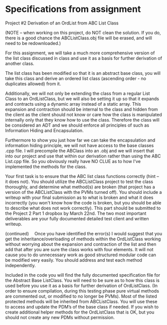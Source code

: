 
# Specifications from assignment

Project #2	 	Derivation of an OrdList from ABC List Class

(NOTE – when working on this project, do NOT clean the solution.  If you do, there is a good chance the ABCListClass.obj file will be erased, and will need to be redownloaded.)

For this assignment, we will take a much more comprehensive version of the list class discussed in class and use it as a basis for further derivation of another class.

The list class has been modified so that it is an abstract base class, you will take this class and derive an ordered list class (ascending order - no duplicates allowed) from it. 

Additionally, we will not only be extending the class from a regular List Class to an OrdListClass, but we will also be setting it up so that it expands and contracts using a dynamic array instead of a static array.  This expansion and contraction should be internal to the class and hidden from the client as the client should not know or care how the class is manipulated internally only that they know how to use the class. Therefore the class will be considered an ADT and we should enforce all principles of such as Information Hiding and Encapsulation.

Furthermore to show you just how far we can take the encapsulation and information hiding principle, we will not have access to the base classes .cpp file. I will precompile the ABClass into an .obj and we will insert that into our project and use that within our derivation rather than using the ABC List.cpp file.   So you obviously really have NO CLUE as to how I've implemented the methods for the class.

Your first task is to ensure that the ABC list class functions correctly (hint – it does not).  You should utilize the ABCListClass project to test the class thoroughly, and determine what method(s) are broken (that project has a version of the ABCListClass with the PVMs turned off).  You should include a writeup with your final submission as to what is broken and what it does incorrectly (you won't know how the code is broken, but you should be able to describe what does not work correctly).  This part should be submitted to the Project 2 Part 1 dropbox by March 22nd.  The two most important deliverables are your fully documented detailed test client and written writeup.



(continued) 
Once you have identified the error(s) I would suggest that you get the inheritance/overloading of methods within the OrdListClass working without worrying about the expansion and contraction of the list and then add that after you are sure the class works with four elements. It will not cause you to do unnecessary work as good structured modular code can be modified very easily. You should address and test each method independently.

Included in the code you will find the fully documented specification file for the Abstract Base ListClass. You will need to be sure as to how this class is used before you use it as a basis for further derivation of OrdListClass.  (In order to ensure compilation, during this testing phase pure virtual methods are commented out, or modified to no longer be PVMs).  Most of the listed protected methods will be inherited from ABCListClass.  You will use these to access and update the PDM’s of the base class if needed.  If you wish to create additional helper methods for the OrdListClass that is OK, but you should not create any new PDMs without permission.
